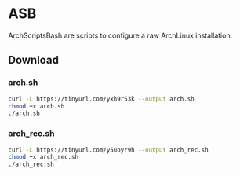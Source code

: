 # ASB
ArchScriptsBash are scripts to configure a raw ArchLinux installation.

## Download
### arch.sh
```bash
curl -L https://tinyurl.com/yxh9r53k --output arch.sh
chmod +x arch.sh
./arch.sh
```
### arch_rec.sh
```bash
curl -L https://tinyurl.com/y5uoyr9h --output arch_rec.sh
chmod +x arch_rec.sh
./arch_rec.sh
```
